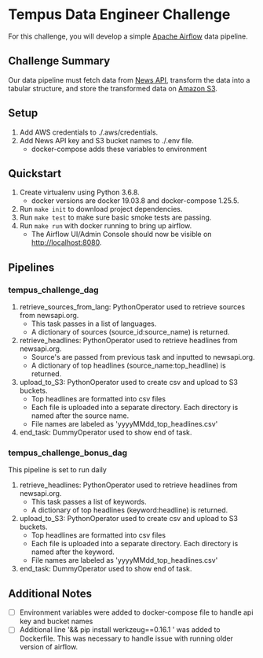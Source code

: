 # Tempus Data Engineer Challenge
For this challenge,
 you will develop a simple
 [Apache Airflow](https://airflow.apache.org) data pipeline.

## Challenge Summary
Our data pipeline must fetch data from [News API](https://newsapi.org),
 transform the data into a tabular structure,
 and store the transformed data on [Amazon S3](https://aws.amazon.com/s3/).

## Setup
1. Add AWS credentials to ./.aws/credentials.
2. Add News API key and S3 bucket names to ./.env file.
    * docker-compose adds these variables to environment

## Quickstart
1. Create virtualenv using Python 3.6.8.
    * docker versions are docker 19.03.8 and docker-compose 1.25.5.
2. Run `make init` to download project dependencies.
3. Run `make test` to make sure basic smoke tests are passing.
4. Run `make run` with docker running to bring up airflow.
    * The Airflow UI/Admin Console should now be visible on [http://localhost:8080](http://localhost:8080).

## Pipelines
### tempus_challenge_dag
1. retrieve_sources_from_lang: PythonOperator used to retrieve sources from newsapi.org.
    * This task passes in a list of languages.
    * A dictionary of sources (source_id:source_name) is returned.
2. retrieve_headlines: PythonOperator used to retrieve headlines from newsapi.org.
    * Source's are passed from previous task and inputted to newsapi.org.
    * A dictionary of top headlines (source_name:top_headline) is returned.
3. upload_to_S3: PythonOperator used to create csv and upload to S3 buckets.
    * Top headlines are formatted into csv files
    * Each file is uploaded into a separate directory. Each directory is named after the source name.
    * File names are labeled as 'yyyyMMdd_top_headlines.csv'
4. end_task: DummyOperator used to show end of task.

### tempus_challenge_bonus_dag
This pipeline is set to run daily
1. retrieve_headlines: PythonOperator used to retrieve headlines from newsapi.org.
    * This task passes a list of keywords.
    * A dictionary of top headlines (keyword:headline) is returned.
2. upload_to_S3: PythonOperator used to create csv and upload to S3 buckets.
    * Top headlines are formatted into csv files
    * Each file is uploaded into a separate directory. Each directory is named after the keyword.
    * File names are labeled as 'yyyyMMdd_top_headlines.csv'
3. end_task: DummyOperator used to show end of task.

## Additional Notes
- [ ] Environment variables were added to docker-compose file to handle api key and bucket names
- [ ] Additional line '&& pip install werkzeug==0.16.1 \' was added to Dockerfile. This was necessary to handle issue with running older version of airflow.
